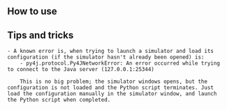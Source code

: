 
## How to use

## Tips and tricks
    - A known error is, when trying to launch a simulator and load its configuration (if the simulator hasn't already been opened) is: 
        - py4j.protocol.Py4JNetworkError: An error occurred while trying to connect to the Java server (127.0.0.1:25344)

        This is no big problem; the simulator windows opens, but the configuration is not loaded and the Python script terminates. Just load the configuration manually in the simulator window, and launch the Python script when completed. 